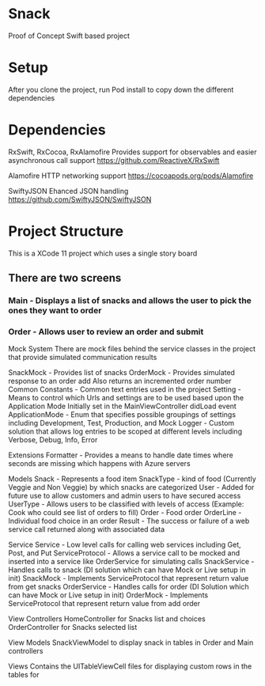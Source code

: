 # Snack
Proof of Concept Swift based project

# Setup

After you clone the project, run Pod install to copy down the different dependencies

# Dependencies

RxSwift, RxCocoa, RxAlamofire
  Provides support for observables and easier asynchronous call support
  https://github.com/ReactiveX/RxSwift

Alamofire
  HTTP networking support
  https://cocoapods.org/pods/Alamofire

SwiftyJSON
  Ehanced JSON handling 
  https://github.com/SwiftyJSON/SwiftyJSON
  
# Project Structure
This is a XCode 11 project which uses a single story board 

## There are two screens
  ### Main - Displays a list of snacks and allows the user to pick the ones they want to order
  ### Order - Allows user to review an order and submit
  
 Mock System
  There are mock files behind the service classes in the project that provide simulated communication results
  
  SnackMock - Provides list of snacks
  OrderMock - Provides simulated response to an order add
              Also returns an incremented order number
Common
  Constants - Common text entries used in the project
  Setting - Means to control which Urls and settings are to be used based upon the Application Mode
            Initially set in the MainViewController didLoad event
  ApplicationMode - Enum that specifies possible groupings of settings including Development, Test, Production, and Mock
  Logger - Custom solution that allows log entries to be scoped at different levels including Verbose, Debug, Info, Error
  
Extensions
  Formatter - Provides a means to handle date times where seconds are missing which happens with Azure servers
  
Models
  Snack - Represents a food item
  SnackType - kind of food (Currently Veggie and Non Veggie) by which snacks are categorized
  User - Added for future use to allow customers and admin users to have secured access
  UserType - Allows users to be classified with levels of access (Example: Cook who could see list of orders to fill)
  Order - Food order
  OrderLine - Individual food choice in an order
  Result - The success or failure of a web service call returned along with associated data
  
Service
  Service - Low level calls for calling web services including Get, Post, and Put
  ServiceProtocol - Allows a service call to be mocked and inserted into a service like OrderService for simulating calls
  SnackService - Handles calls to snack (DI solution which can have Mock or Live setup in init)
  SnackMock - Implements ServiceProtocol that represent return value from get snacks
  OrderService - Handles calls for order (DI Solution which can have Mock or Live setup in init)
  OrderMock - Implements ServiceProtocol that represent return value from add order
  
View Controllers
  HomeController for Snacks list and choices
  OrderController for Snacks selected list
  
View Models
  SnackViewModel to display snack in tables in Order and Main controllers
  
Views
  Contains the UITableViewCell files for displaying custom rows in the tables for 
  
